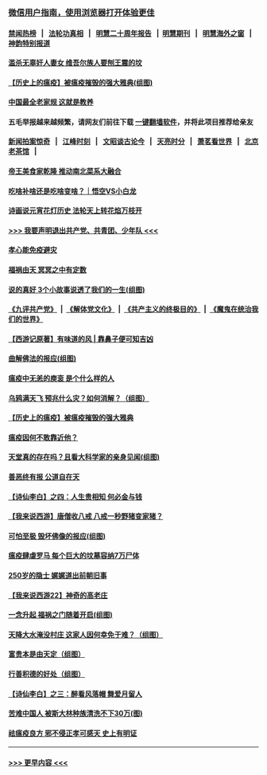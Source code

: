 ### [微信用户指南，使用浏览器打开体验更佳](https://github.com/gfw-breaker/banned-news1/blob/master/indexes/wechat-guide.md?t=0)
#### [禁闻热榜](热点新闻.md?t=0)  &nbsp;&nbsp;|&nbsp;&nbsp; [法轮功真相](https://github.com/gfw-breaker/truth/blob/master/README.md?t=0) &nbsp;&nbsp;|&nbsp;&nbsp; [明慧二十周年报告](https://github.com/gfw-breaker/mh-reports/blob/master/README.md?t=0) &nbsp;&nbsp;|&nbsp;&nbsp;[明慧期刊](https://github.com/gfw-breaker/mh-qikan) &nbsp;&nbsp;|&nbsp;&nbsp; [明慧海外之窗](https://github.com/gfw-breaker/mh-news/blob/master/README.md?t=0) &nbsp;&nbsp;|&nbsp;&nbsp; [神韵特别报道](https://github.com/gfw-breaker/mh-news/blob/master/shenyun.md?t=0)
#### [滥杀无辜奸人妻女 维吾尔族人要刨王震的坟](../pages/prog647/a102773187.md?t=02100002) 
#### [【历史上的瘟疫】被瘟疫摧毁的强大雅典(组图)](../pages/prog647/a102773176.md?t=02100002) 
#### [中国最全老家规 这就是教养](../pages/prog647/a102773158.md?t=02100002) 
#### 五毛举报越来越频繁，请网友们前往下载 [一键翻墙软件](https://github.com/gfw-breaker/ssr-accounts)，并将此项目推荐给亲友
#### [新闻拍案惊奇](https://github.com/gfw-breaker/banned-news1/blob/master/pages/link4.md) &nbsp;&nbsp;|&nbsp;&nbsp; [江峰时刻](https://github.com/gfw-breaker/banned-news1/blob/master/pages/link4.md) &nbsp;&nbsp;|&nbsp;&nbsp; [文昭谈古论今](https://github.com/gfw-breaker/banned-news1/blob/master/pages/link4.md) &nbsp;&nbsp;|&nbsp;&nbsp; [天亮时分](https://github.com/gfw-breaker/banned-news1/blob/master/pages/link4.md) &nbsp;&nbsp;|&nbsp;&nbsp; [萧茗看世界](https://github.com/gfw-breaker/banned-news1/blob/master/pages/link4.md) &nbsp;&nbsp;|&nbsp;&nbsp; [北京老茶馆](https://github.com/gfw-breaker/banned-news1/blob/master/pages/link4.md) &nbsp;&nbsp;|&nbsp;&nbsp; 
#### [帝王美食家乾隆 推动南北菜系大融合](../pages/prog647/a102772990.md?t=02100002) 
#### [吃啥补啥还是吃啥变啥？｜悟空VS小白龙](../pages/prog647/a102773018.md?t=02100002) 
#### [诗画说元宵花灯历史 法轮天上转花焰万枝开](../pages/prog647/a102772671.md?t=02100002) 
#### [>>> 我要声明退出共产党、共青团、少年队 <<<](https://github.com/begood0513/goodnews/blob/master/quit/letter.md) 
#### [孝心能免疫避灾](../pages/prog647/a102772497.md?t=02100002) 
#### [福祸由天 冥冥之中有定数](../pages/prog647/a102772489.md?t=02100002) 
#### [说的真好 3个小故事说透了我们的一生(组图)](../pages/prog647/a102772427.md?t=02100002) 
#### [《九评共产党》](https://github.com/begood0513/9ping.md/blob/master/README.md) &nbsp;|&nbsp; [《解体党文化》](../../../../jtdwh.md/blob/master/README.md)  &nbsp;|&nbsp; [《共产主义的终极目的》](../../../../gczydzjmd.md/blob/master/README.md) &nbsp;|&nbsp; [《魔鬼在统治我们的世界》](../../../../mgztzwmdsj.md/blob/master/README.md) 
#### [【西游记原著】有味道的风 | 靠鼻子便可知吉凶](../pages/prog647/a102772302.md?t=02100002) 
#### [曲解佛法的报应(组图)](../pages/prog647/a102771681.md?t=02100002) 
#### [瘟疫中无恙的庾衮 是个什么样的人](../pages/prog647/a102771656.md?t=02100002) 
#### [乌鸦满天飞 预兆什么灾？如何消解？（组图）](../pages/prog647/a102771589.md?t=02100002) 
#### [【历史上的瘟疫】被瘟疫摧毁的强大雅典](../pages/prog647/a102771416.md?t=02100002) 
#### [瘟疫因何不敢靠近他？](../pages/prog647/a102771304.md?t=02100002) 
#### [天堂真的存在吗？且看大科学家的亲身见闻(组图)](../pages/prog647/a102770666.md?t=02100002) 
#### [善恶终有报 公道自在天](../pages/prog647/a102770617.md?t=02100002) 
#### [【诗仙李白】之四：人生贵相知 何必金与钱](../pages/prog647/a102770505.md?t=02100002) 
#### [【我来说西游】唐僧收八戒 八戒一秒野猪变家猪？](../pages/prog647/a102770528.md?t=02100002) 
#### [可怕至极 毁坏佛像的报应(组图)](../pages/prog647/a102769779.md?t=02100002) 
#### [瘟疫肆虐罗马 每个巨大的坟墓容纳7万尸体](../pages/prog647/a102769736.md?t=02100002) 
#### [250岁的隐士 娓娓道出前朝旧事](../pages/prog647/a102769724.md?t=02100002) 
#### [【我来说西游22】神奇的高老庄](../pages/prog647/a102769588.md?t=02100002) 
#### [一念升起 福祸之门随着开启(组图)](../pages/prog647/a102768825.md?t=02100002) 
#### [天降大水淹没村庄 这家人因何幸免于难？（组图）](../pages/prog647/a102768813.md?t=02100002) 
#### [富贵本是由天定（组图）](../pages/prog647/a102767839.md?t=02100002) 
#### [行善积德的好处（组图）](../pages/prog647/a102767818.md?t=02100002) 
#### [【诗仙李白】之三：醉看风落帽 舞爱月留人](../pages/prog647/a102767267.md?t=02100002) 
#### [苦难中国人 被斯大林种族清洗不下30万(图)](../pages/prog647/a102767355.md?t=02100002) 
#### [祛瘟疫良方 邪不侵正孝可感天 史上有明证](../pages/prog647/a102766434.md?t=02100002) 

----
#### [ >>> 更早内容 <<< ](../indexes/prog647-earlier.md)
